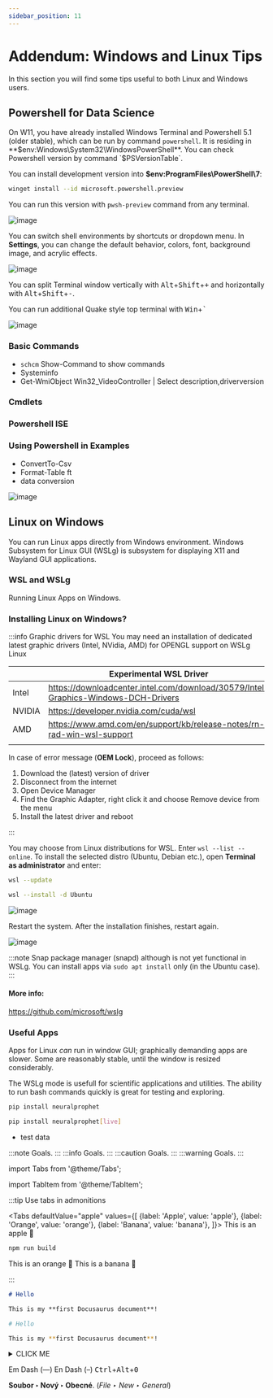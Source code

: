 ```yaml
---
sidebar_position: 11
---
```


# Addendum: Windows and Linux Tips
In this section you will find some tips useful to both Linux and Windows users.

## Powershell for Data Science

On W11, you have already installed Windows Terminal and Powershell 5.1 (older stable), which can be run by command `powershell`. It is residing in **$env:Windows\System32\WindowsPowerShell**. You can check Powershell version by command `$PSVersionTable`.

You  can install development version into **$env:ProgramFiles\PowerShell\7**:

```bash
winget install --id microsoft.powershell.preview
```
You can run this version with `pwsh-preview` command from any terminal.

![image](./images/powershell-01.png)

You can switch shell environments by shortcuts or dropdown menu. In **Settings**, you can change the default behavior, colors, font, background image, and acrylic effects.

![image](./images/powershell-03.png)

You can split Terminal window vertically with <kbd>Alt</kbd>+<kbd>Shift</kbd>+<kbd>+</kbd> and horizontally with <kbd>Alt</kbd>+<kbd>Shift</kbd>+<kbd>-</kbd>.

You can run additional Quake style top terminal with <kbd>Win</kbd>+<kbd>\`</kbd>

![image](./images/powershell-04-quake.png)


### Basic Commands
- `schcm` Show-Command to show commands
- Systeminfo
- Get-WmiObject Win32_VideoController | Select description,driverversion

### Cmdlets
### Powershell ISE
### Using  Powershell in Examples
- ConvertTo-Csv
- Format-Table ft
- data conversion

![image](./images/powershell-02.png)


## Linux on Windows
You can run Linux apps directly from Windows environment. Windows Subsystem for Linux GUI (WSLg) is subsystem for displaying X11 and Wayland GUI applications.

### WSL and WSLg

Running Linux Apps on Windows.
### Installing Linux on Windows?

:::info Graphic drivers for WSL
You may need an installation of dedicated latest graphic drivers (Intel, NVidia, AMD) for OPENGL support on WSLg Linux

|        | Experimental WSL Driver                                                            |
|--------|------------------------------------------------------------------------------------|
| Intel  | https://downloadcenter.intel.com/download/30579/Intel-Graphics-Windows-DCH-Drivers |
| NVIDIA | https://developer.nvidia.com/cuda/wsl                                              |
| AMD    | https://www.amd.com/en/support/kb/release-notes/rn-rad-win-wsl-support             |
|        |                                                                                    |

In case of error message (**OEM Lock**), proceed as follows:
1. Download the (latest) version of driver
2. Disconnect from the internet
3. Open Device Manager
4. Find the Graphic Adapter, right click it and choose Remove device from the menu
5. Install the latest driver and reboot

:::

You may choose from Linux distributions for WSL. Enter `wsl --list --online`. To install the selected distro (Ubuntu, Debian etc.), open **Terminal as administrator** and enter:

```bash
wsl --update
```
```bash
wsl --install -d Ubuntu
```
![image](./images/wsl-ubuntu.png)

Restart the system. After the installation finishes, restart again.

![image](./images/wsl-ubuntu01.png)

:::note
Snap package manager (snapd) although is not yet functional in WSLg. You can install apps via `sudo apt install` only (in the Ubuntu case).  
:::
#### More info:

https://github.com/microsoft/wslg

### Useful Apps

Apps for Linux *can* run in window GUI; graphically demanding apps are  slower. Some are reasonably stable, until the window is  resized considerably.

The WSLg mode is usefull for scientific applications and utilities. The ability to run bash commands quickly is great for testing and exploring.


```bash
pip install neuralprophet
```

```bash
pip install neuralprophet[live]
```

- test data

:::note
Goals.
:::
:::info
Goals.
:::
:::caution
Goals.
:::
:::warning
Goals.
:::

import Tabs from '@theme/Tabs';

import TabItem from '@theme/TabItem';

:::tip Use tabs in admonitions

<Tabs
  defaultValue="apple"
  values={[
    {label: 'Apple', value: 'apple'},
    {label: 'Orange', value: 'orange'},
    {label: 'Banana', value: 'banana'},
  ]}>
  <TabItem value="apple">This is an apple 🍎

  ```bash
  npm run build
  ```
  </TabItem>
  <TabItem value="orange">This is an orange 🍊</TabItem>
  <TabItem value="banana">This is a banana 🍌</TabItem>
</Tabs>

:::

```md title="docs/hello.md"
# Hello

This is my **first Docusaurus document**!
```

```bash
# Hello

This is my **first Docusaurus document**!
```

<details><summary>CLICK ME</summary>
<p>

#### yes, even hidden code blocks!
chaptertest

```python
print("hello world!")
```

</p>
</details>

Em Dash (—) En Dash (–)
<kbd>Ctrl</kbd>+<kbd>Alt</kbd>+<kbd>0</kbd>

**Soubor ‣ Nový ‣ Obecné**. (*File ‣ New ‣ General*)
